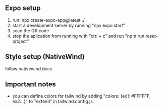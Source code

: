 ## Expo setup
1) run: npx create-expo-app@latest ./
2) start a development server by running "npx expo start"
3) scan the QR code 
4) stop the aplication from running with "ctrl + c" and run "npm run reset-project"

## Style setup (NativeWind)

follow nativewind docs

## Important notes

- you can define colors for tailwind by adding "colors: {ex1: #FFFFFF, ex2...}" to "extend" in tailwind.config.js